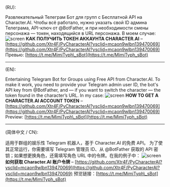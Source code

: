(RU):

Развлекательный Телеграм Бот для групп с Бесплатной API на Character.AI.
Чтобы всё работало, нужно указать свой ID админа Телеграма, API-ключ от @BotFather, и при необходимости смены персонажа — токен, находящийся в URL персонажа. В моем случае:
![screen](https://github.com/user-attachments/assets/85c669f8-b0fe-4225-9e1a-9b4b014a3034)
**КАК ПОЛУЧИТЬ ТОКЕН АККАУНТА CHARACTER.AI** – [https://github.com/Xtr4F/PyCharacterAI?ysclid=mcaon9wlbn139470069](https://github.com/Xtr4F/PyCharacterAI?ysclid=mcaon9wlbn139470069)
Превью: [https://t.me/MimiTyph\_sBot](https://t.me/MimiTyph_sBot)

---

(EN):

Entertaining Telegram Bot for Groups using Free API from Character.AI.
To make it work, you need to provide your Telegram admin user ID, the bot's API key from @BotFather, and — if you want to switch the character — the token found in the character’s URL. In my case:
![screen](https://github.com/user-attachments/assets/85c669f8-b0fe-4225-9e1a-9b4b014a3034)
**HOW TO GET A CHARACTER.AI ACCOUNT TOKEN** – [https://github.com/Xtr4F/PyCharacterAI?ysclid=mcaon9wlbn139470069](https://github.com/Xtr4F/PyCharacterAI?ysclid=mcaon9wlbn139470069)
Preview: [https://t.me/MimiTyph\_sBot](https://t.me/MimiTyph_sBot)

---

(简体中文 / CN):

适用于群组的娱乐性 Telegram 机器人，基于 Character.AI 的免费 API。
为了使其正常运行，你需要填写 Telegram 管理员 ID、从 @BotFather 获取的 API 密钥；如果想更换角色，还需填写角色 URL 中的令牌。在我的例子中：
![screen](https://github.com/user-attachments/assets/85c669f8-b0fe-4225-9e1a-9b4b014a3034)
**如何获取 Character.AI 账户令牌** – [https://github.com/Xtr4F/PyCharacterAI?ysclid=mcaon9wlbn139470069](https://github.com/Xtr4F/PyCharacterAI?ysclid=mcaon9wlbn139470069)
预览链接：[https://t.me/MimiTyph\_sBot](https://t.me/MimiTyph_sBot)
